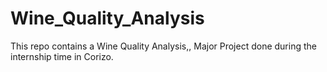 # Wine_Quality_Analysis
This repo contains a Wine Quality Analysis,, Major Project done during the internship time in Corizo.
